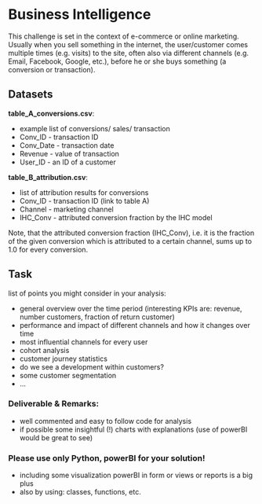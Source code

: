 # Business Intelligence 

This challenge is set in the context of e-commerce or online marketing. Usually when you sell something in the internet, the user/customer 
comes multiple times (e.g. visits) to the site, often also via different channels (e.g. Email, Facebook, Google, etc.),
before he or she buys something (a conversion or transaction).

## Datasets

**table_A_conversions.csv**:
* example list of conversions/ sales/ transaction
* Conv_ID - transaction ID
* Conv_Date - transaction date
* Revenue - value of transaction
* User_ID - an ID of a customer

**table_B_attribution.csv**:
* list of attribution results for conversions
* Conv_ID - transaction ID (link to table A)
* Channel - marketing channel
* IHC_Conv - attributed conversion fraction by the IHC model

Note, that the attributed conversion fraction (IHC_Conv), i.e. it is the fraction of the 
given conversion which is attributed to a certain channel, sums up to 1.0 for every conversion.


## Task
list of points you might consider in your analysis:

* general overview over the time period (interesting KPIs are: revenue, number customers, fraction of return customer)
* performance and impact of different channels and how it changes over time
* most influential channels for every user
* cohort analysis
* customer journey statistics
* do we see a development within customers?
* some customer segmentation
* ...


### Deliverable & Remarks:
* well commented and easy to follow code for analysis
* if possible some insightful (!) charts with explanations (use of powerBI would be great to see)




### Please use only Python, powerBI for your solution!
* including some visualization powerBI in form or views or reports is a big plus
* also by using: classes, functions, etc.


